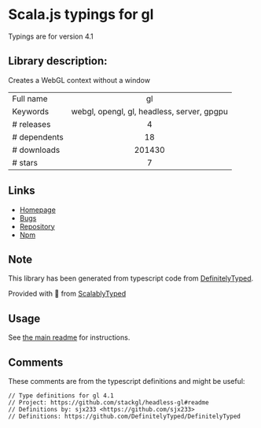 
# Scala.js typings for gl

Typings are for version 4.1

## Library description:
Creates a WebGL context without a window

|                    |                 |
| ------------------ | :-------------: |
| Full name          | gl |
| Keywords           | webgl, opengl, gl, headless, server, gpgpu |
| # releases         | 4 |
| # dependents       | 18 |
| # downloads        | 201430 |
| # stars            | 7 |

## Links
- [Homepage](https://github.com/stackgl/headless-gl#readme)
- [Bugs](https://github.com/stackgl/headless-gl/issues)
- [Repository](https://github.com/stackgl/headless-gl)
- [Npm](https://www.npmjs.com/package/gl)
    


## Note
This library has been generated from typescript code from [DefinitelyTyped](https://definitelytyped.org).

Provided with :purple_heart: from [ScalablyTyped](https://github.com/oyvindberg/ScalablyTyped)

## Usage
See [the main readme](../../readme.md) for instructions.

## Comments

These comments are from the typescript definitions and might be useful:
```
// Type definitions for gl 4.1
// Project: https://github.com/stackgl/headless-gl#readme
// Definitions by: sjx233 <https://github.com/sjx233>
// Definitions: https://github.com/DefinitelyTyped/DefinitelyTyped

```

